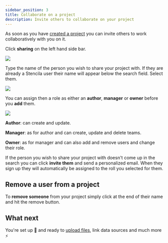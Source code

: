 ```yaml
---
sidebar_position: 3
title: Collaborate on a project
description: Invite others to collaborate on your project
---
```


As soon as you have [created a project](./create-a-project.md) you can invite others to work collaboratively with you on it.

Click **sharing** on the left hand side bar.

![](https://stencila.github.io/hub/manager/snaps/project-sharing-menu-item.png)

Type the name of the person you wish to share your project with. If they are already a Stencila user their name will appear below the search field. Select them.

![](https://stencila.github.io/hub/manager/snaps/org-users-add-user.png)

You can assign then a role as either an **author**, **manager** or **owner** before you **add** them.

![](https://stencila.github.io/hub/manager/snaps/project-sharing-change-agent.png)

**Author**: can create and update.

**Manager**: as for author and can create, update and delete teams.

**Owner**: as for manager and can also add and remove users and change their role.

If the person you wish to share your project with doesn't come up in the search you can click **invite them** and send a personalized email. When they sign up they will automatically be assigned to the roll you selected for them.

## Remove a user from a project

To **remove someone** from your project simply click at the end of their name and hit the remove button.

## What next

You're set up 👏 and ready to [upload files](../sources/upload.md), link data sources and much more ⚡

